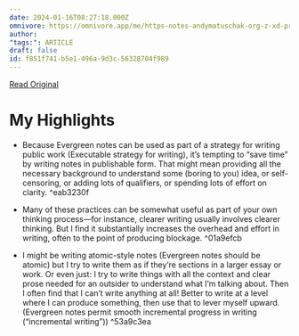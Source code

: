 ```yaml
---
date: 2024-01-16T08:27:18.000Z
omnivore: https://omnivore.app/me/https-notes-andymatuschak-org-z-xd-pr-ycx-us-zb-f-5-m-8-v-m-5-y--18cfc06b9a7
author: 
"tags:": ARTICLE
draft: false
id: f851f741-b5e1-496a-9d3c-56328704f989
---
```


[Read Original](https://notes.andymatuschak.org/zXDPrYcxUSZbF5M8vM5Y1U9)

# My Highlights

- Because Evergreen notes can be used as part of a strategy for writing public work (Executable strategy for writing), it’s tempting to “save time” by writing notes in publishable form. That might mean providing all the necessary background to understand some (boring to you) idea, or self-censoring, or adding lots of qualifiers, or spending lots of effort on clarity. ^eab3230f

- Many of these practices can be somewhat useful as part of your own thinking process—for instance, clearer writing usually involves clearer thinking. But I find it substantially increases the overhead and effort in writing, often to the point of producing blockage. ^01a9efcb

- I might be writing atomic-style notes (Evergreen notes should be atomic) but I try to write them as if they’re sections in a larger essay or work. Or even just: I try to write things with all the context and clear prose needed for an outsider to understand what I’m talking about. Then I often find that I can’t write anything at all! Better to write at a level where I can produce something, then use that to lever myself upward. (Evergreen notes permit smooth incremental progress in writing (“incremental writing”)) ^53a9c3ea

